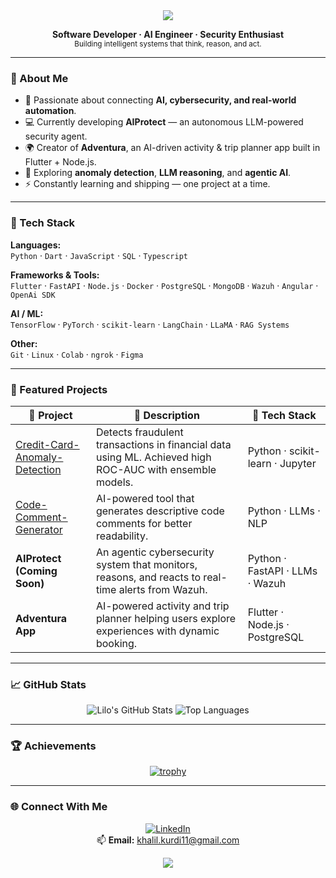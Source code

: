 <!-- LiloZ95 Profile README -->
<div align="center">
  <img src="https://capsule-render.vercel.app/api?type=waving&color=0:00b4d8,100:48cae4&height=180&section=header&text=Hey%20there%20👋%20I'm%20Khalil&fontSize=32&fontColor=fff&animation=fadeIn&fontAlignY=35"/>
</div>

<p align="center">
  <b>Software Developer · AI Engineer · Security Enthusiast</b>  
  <br>
  <sub>Building intelligent systems that think, reason, and act.</sub>
</p>

---

### 🚀 About Me
- 🧠 Passionate about connecting **AI, cybersecurity, and real-world automation**.  
- 💻 Currently developing **AIProtect** — an autonomous LLM-powered security agent.  
- 🌍 Creator of **Adventura**, an AI-driven activity & trip planner app built in Flutter + Node.js.  
- 🧩 Exploring **anomaly detection**, **LLM reasoning**, and **agentic AI**.  
- ⚡ Constantly learning and shipping — one project at a time.

---

### 🧩 Tech Stack

**Languages:**  
`Python` · `Dart` · `JavaScript` · `SQL` · `Typescript`

**Frameworks & Tools:**  
`Flutter` · `FastAPI` · `Node.js` · `Docker` · `PostgreSQL` · `MongoDB` · `Wazuh` · `Angular` · `OpenAi SDK`

**AI / ML:**  
`TensorFlow` · `PyTorch` · `scikit-learn` · `LangChain` · `LLaMA` · `RAG Systems`

**Other:**  
`Git` · `Linux` · `Colab` · `ngrok` · `Figma`

---

### 🌟 Featured Projects

| 🧠 Project | 💬 Description | 🧰 Tech Stack |
|-------------|----------------|---------------|
| [Credit-Card-Anomaly-Detection](https://github.com/LiloZ95/Credit-Card-Anomaly-Detection) | Detects fraudulent transactions in financial data using ML. Achieved high ROC-AUC with ensemble models. | Python · scikit-learn · Jupyter |
| [Code-Comment-Generator](https://github.com/LiloZ95/Code-Comment-Generator) | AI-powered tool that generates descriptive code comments for better readability. | Python · LLMs · NLP |
| **AIProtect (Coming Soon)** | An agentic cybersecurity system that monitors, reasons, and reacts to real-time alerts from Wazuh. | Python · FastAPI · LLMs · Wazuh |
| **Adventura App** | AI-powered activity and trip planner helping users explore experiences with dynamic booking. | Flutter · Node.js · PostgreSQL |

---

### 📈 GitHub Stats
<div align="center">

![Lilo's GitHub Stats](https://github-readme-stats.vercel.app/api?username=LiloZ95&show_icons=true&theme=tokyonight&hide_border=true&border_radius=12&count_private=true)
![Top Languages](https://github-readme-stats.vercel.app/api/top-langs/?username=LiloZ95&layout=compact&theme=tokyonight&hide_border=true&border_radius=12)

</div>

---

### 🏆 Achievements
<div align="center">

[![trophy](https://github-profile-trophy.vercel.app/?username=LiloZ95&theme=tokyonight&no-frame=true&margin-w=10&margin-h=10)](https://github.com/ryo-ma/github-profile-trophy)

</div>

---

### 🌐 Connect With Me
<div align="center">
  
[![LinkedIn](https://img.shields.io/badge/LinkedIn-blue?style=for-the-badge&logo=linkedin)](https://linkedin.com/in/khalil-kurdi)  
📫 **Email:** khalil.kurdi11@gmail.com  

</div>


<div align="center">
  <img src="https://capsule-render.vercel.app/api?type=waving&color=0:00b4d8,100:48cae4&height=120&section=footer"/>
</div>

